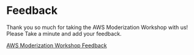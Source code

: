 Feedback
========

Thank you so much for taking the AWS Moderization Workshop with us!
Please Take a minute and add your feedback.

[AWS Moderization Workshop Feedback](http://bit.ly/2wEOeC4)
